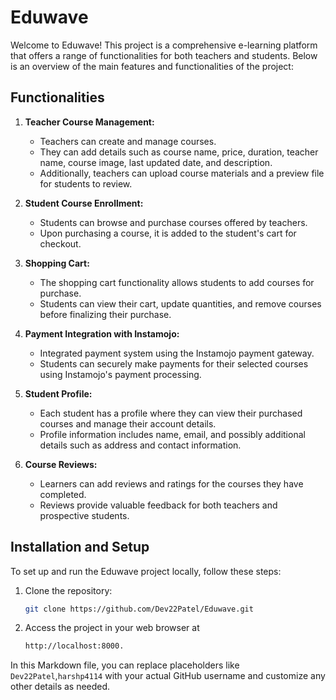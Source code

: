 # Eduwave

Welcome to Eduwave! This project is a comprehensive e-learning platform that offers a range of functionalities for both teachers and students. Below is an overview of the main features and functionalities of the project:

## Functionalities

1. **Teacher Course Management:**
   - Teachers can create and manage courses.
   - They can add details such as course name, price, duration, teacher name, course image, last updated date, and description.
   - Additionally, teachers can upload course materials and a preview file for students to review.

2. **Student Course Enrollment:**
   - Students can browse and purchase courses offered by teachers.
   - Upon purchasing a course, it is added to the student's cart for checkout.
   
3. **Shopping Cart:**
   - The shopping cart functionality allows students to add courses for purchase.
   - Students can view their cart, update quantities, and remove courses before finalizing their purchase.

4. **Payment Integration with Instamojo:**
   - Integrated payment system using the Instamojo payment gateway.
   - Students can securely make payments for their selected courses using Instamojo's payment processing.

5. **Student Profile:**
   - Each student has a profile where they can view their purchased courses and manage their account details.
   - Profile information includes name, email, and possibly additional details such as address and contact information.

6. **Course Reviews:**
   - Learners can add reviews and ratings for the courses they have completed.
   - Reviews provide valuable feedback for both teachers and prospective students.

## Installation and Setup

To set up and run the Eduwave project locally, follow these steps:

1. Clone the repository:
   ```bash
   git clone https://github.com/Dev22Patel/Eduwave.git
2. Access the project in your web browser at 
   ```bash
   http://localhost:8000.

In this Markdown file, you can replace placeholders like `Dev22Patel`,`harshp4114` with your actual GitHub username and customize any other details as needed.

 
